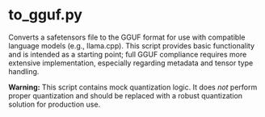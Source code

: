 # to_gguf.py

Converts a safetensors file to the GGUF format for use with compatible language models (e.g., llama.cpp).  This script provides basic functionality and is intended as a starting point; full GGUF compliance requires more extensive implementation, especially regarding metadata and tensor type handling.

**Warning:** This script contains mock quantization logic. It does *not* perform proper quantization and should be replaced with a robust quantization solution for production use.
